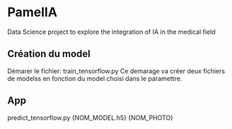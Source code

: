 # PamelIA
Data Science project to explore the integration of IA in the medical field

## Création du model
Démarer le fichier: train_tensorflow.py
Ce demarage va créer deux fichiers de modelss en fonction du model choisi dans le paramettre.

## App
predict_tensorflow.py {NOM_MODEL.h5} {NOM_PHOTO}



